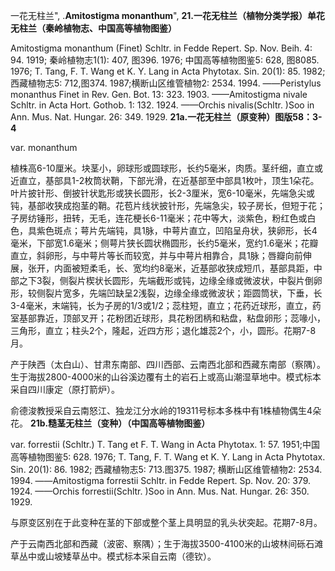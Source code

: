 一花无柱兰",
.**Amitostigma monanthum**",
**21.一花无柱兰（植物分类学报）单花无柱兰（秦岭植物志、中国高等植物图鉴）**

Amitostigma monanthum (Finet) Schltr. in Fedde Repert. Sp. Nov. Beih. 4: 94. 1919; 秦岭植物志1(1): 407, 图396. 1976; 中国高等植物图鉴5: 628, 图8085. 1976; T. Tang, F. T. Wang et K. Y. Lang in Acta Phytotax. Sin. 20(1): 85. 1982;西藏植物志5: 712,图374. 1987;横断山区维管植物2: 2534. 1994. ——Peristylus monanthus Finet in Rev. Gen. Bot. 13: 323. 1903. ——Amitostigma nivale Schltr. in Acta Hort. Gothob. 1: 132. 1924. ——Orchis nivalis(Schltr. )Soo in Ann. Mus. Nat. Hungar. 26: 349. 1929.
**21a.一花无柱兰（原变种）图版58：3-4**

var. monanthum

植株高6-10厘米。块茎小，卵球形或圆球形，长约5毫米，肉质。茎纤细，直立或近直立，基部具1-2枚筒状鞘，下部光滑，在近基部至中部具1枚叶，顶生1朵花。叶片披针形、倒披针状匙形或狭长圆形，长2-3厘米，宽6-10毫米，先端急尖或钝，基部收狭成抱茎的鞘。花苞片线状披针形，先端急尖，较子房长，但短于花；子房纺锤形，扭转，无毛，连花梗长6-11毫米；花中等大，淡紫色，粉红色或白色，具紫色斑点；萼片先端钝，具1脉，中萼片直立，凹陷呈舟状，狭卵形，长4毫米，下部宽1.6毫米；侧萼片狭长圆状椭圆形，长约5毫米，宽约1.6毫米；花瓣直立，斜卵形，与中萼片等长而较宽，并与中萼片相靠合，具1脉；唇瓣向前伸展，张开，内面被短柔毛，长、宽均约8毫米，近基部收狭成短爪，基部具距，中部之下3裂，侧裂片楔状长圆形，先端截形或钝，边缘全缘或微波状，中裂片倒卵形，较侧裂片宽多，先端凹缺呈2浅裂，边缘全缘或微波状；距圆筒状，下垂，长3-4毫米，末端钝，长为子房的1/3或1/2；蕊柱短，直立；花药近球形，直立，药室基部靠近，顶部叉开；花粉团近球形，具花粉团柄和粘盘，粘盘卵形；蕊喙小，三角形，直立；柱头2个，隆起，近四方形；退化雄蕊2个，小，圆形。花期7-8月。

产于陕西（太白山）、甘肃东南部、四川西部、云南西北部和西藏东南部（察隅）。生于海拔2800-4000米的山谷溪边覆有土的岩石上或高山潮湿草地中。模式标本采自四川康定（原打箭炉）。

俞德浚教授采自云南怒江、独龙江分水岭的19311号标本多株中有1株植物偶生4朵花。
**21b.糙茎无柱兰（变种）（中国高等植物图鉴）**

var. forrestii (Schltr.) T. Tang et F. T. Wang in Acta Phytotax. 1: 57. 1951;中国高等植物图鉴5: 628. 1976; T. Tang, F. T. Wang et K. Y. Lang in Acta Phytotax. Sin. 20(1): 86. 1982; 西藏植物志5: 713.图375. 1987; 横断山区维管植物2: 2534. 1994. ——Amitostigma forrestii Schltr. in Fedde Repert. Sp. Nov. 20: 379. 1924. ——Orchis forrestii(Schltr. )Soo in Ann. Mus. Nat. Hungar. 26: 350. 1929.

与原变区别在于此变种在茎的下部或整个茎上具明显的乳头状突起。花期7-8月。

产于云南西北部和西藏（波密、察隅）；生于海拔3500-4100米的山坡林间砾石滩草丛中或山坡矮草丛中。模式标本采自云南（德钦）。
